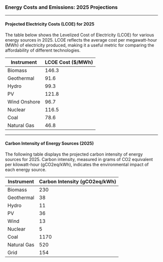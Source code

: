 ### Energy Costs and Emissions: 2025 Projections

---

#### **Projected Electricity Costs (LCOE) for 2025**

The table below shows the Levelized Cost of Electricity (LCOE) for various energy sources in 2025. LCOE reflects the average cost per megawatt-hour (MWh) of electricity produced, making it a useful metric for comparing the affordability of different technologies.

| **Instrument**     | **LCOE Cost ($/MWh)** |
|---------------------|------------------------|
| Biomass            | 146.3                 |
| Geothermal         | 91.6                  |
| Hydro              | 99.3                  |
| PV                 | 121.8                 |
| Wind Onshore       | 96.7                  |
| Nuclear            | 116.5                 |
| Coal               | 78.6                  |
| Natural Gas        | 46.8                  |

---

#### **Carbon Intensity of Energy Sources (2025)**

The following table displays the projected carbon intensity of energy sources for 2025. Carbon intensity, measured in grams of CO2 equivalent per kilowatt-hour (gCO2eq/kWh), indicates the environmental impact of each energy source.

| **Instrument**           | **Carbon Intensity (gCO2eq/kWh)** |
|---------------------------|-----------------------------------|
| Biomass                  | 230                               |
| Geothermal               | 38                                |
| Hydro                    | 11                                |
| PV                       | 36                                |
| Wind                     | 13                                |
| Nuclear                  | 5                                 |
| Coal                     | 1170                              |
| Natural Gas | 520                               |
| Grid | 154                               |
